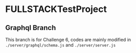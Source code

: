 # FULLSTACKTestProject

## Graphql Branch
This branch is for Challenge 6, codes are mainly modified in 
````./server/graphql/schema.js```` and ````./server/server.js````

